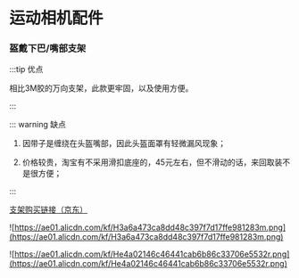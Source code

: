 # 运动相机配件

### 盔戴下巴/嘴部支架

:::tip 优点

相比3M胶的万向支架，此款更牢固，以及使用方便。

:::

::: warning 缺点

1. 因带子是缠绕在头盔嘴部，因此头盔面罩有轻微漏风现象；

2. 价格较贵，淘宝有不采用滑扣底座的，45元左右，但不滑动的话，来回取装不是很方便；

:::


[支架购买链接（京东）](https://item.jd.com/100002416203.html)

![https://ae01.alicdn.com/kf/H3a6a473ca8dd48c397f7d17ffe981283m.png](https://ae01.alicdn.com/kf/H3a6a473ca8dd48c397f7d17ffe981283m.png)

![https://ae01.alicdn.com/kf/He4a02146c46441cab6b86c33706e5532r.png](https://ae01.alicdn.com/kf/He4a02146c46441cab6b86c33706e5532r.png)
